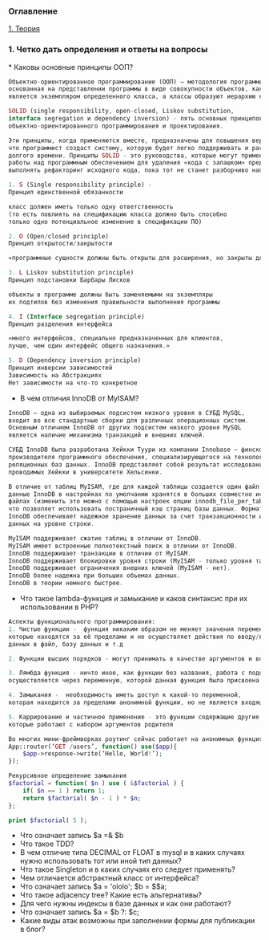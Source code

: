 <h3>Оглавление</h3>
<a href="#one">1. Теория</a><br>

<h3 id="one">1. Четко дать определения и ответы на вопросы </h3>
* Каковы основные принципы ООП? 

```php
Объектно-ориентированное программирование (ООП) — методология программирования,
основанная на представлении программы в виде совокупности объектов, каждый из которых
является экземпляром определенного класса, а классы образуют иерархию наследования.

SOLID (single responsibility, open-closed, Liskov substitution,
interface segregation и dependency inversion) - пять основных принципов
объектно-ориентированного программирования и проектирования. 

Эти принципы, когда применяются вместе, предназначены для повышения вероятности того,
что программист создаст систему, которую будет легко поддерживать и расширять в течение
долгого времени. Принципы SOLID - это руководства, которые могут применяться во время
работы над программным обеспечением для удаления «кода с запашком» предписывая программисту
выполнять рефакторинг исходного кода, пока тот не станет разборчиво написанным и расширяемым. 

1. S (Single responsibility principle) -
Принцип единственной обязанности 

класс должен иметь только одну ответственность
(то есть повлиять на спецификацию класса должно быть способно
только одно потенциальное изменение в спецификации ПО)

2. O (Open/closed principle)  
Принцип открытости/закрытости 

«программные сущности должны быть открыты для расширения, но закрыты для модификации»

3. L Liskov substitution principle)
Принцип подстановки Барбары Лисков

объекты в программе должны быть заменяемыми на экземпляры
их подтипов без изменения правильности выполнения программы

4. I (Interface segregation principle)
Принцип разделения интерфейса 

«много интерфейсов, специально предназначенных для клиентов,
лучше, чем один интерфейс общего назначения.»

5. D (Dependency inversion principle)
Принцип инверсии зависимостей 
Зависимость на Абстракциях
Нет зависимости на что-то конкретное

```

* В чем отличия InnoDB от MyISAM? 

```php
InnoDB — одна из выбираемых подсистем низкого уровня в СУБД MySQL,
входит во все стандартные сборки для различных операционных систем.
Основным отличием InnoDB от других подсистем низкого уровня MySQL
является наличие механизма транзакций и внешних ключей.

СУБД InnoDB была разработана Хейкки Туури из компании Innobase — финского
производителя программного обеспечения, специализирующегося на технологии
реляционных баз данных. InnoDB представляет собой результат исследований,
проводимых Хейкки в университете Хельсинки.

В отличие от таблиц MyISAM, где для каждой таблицы создается один файл данных,
данные InnoDB в настройках по умолчанию хранятся в больших совместно используемых
файлах (изменить это можно с помощью настроек опции innodb_file_per_table),
что позволяет использовать постраничный кэш страниц базы данных. Формат данных
InnoDB обеспечивает надежное хранение данных за счет транзакционности и блокировки
данных на уровне строки.

MyISAM поддерживает сжатие таблиц в отличии от InnoDB.
MyISAM имеет встроенные полнотекстный поиск в отличии от InnoDB.
InnoDB поддерживает транзакции в отличии от MyISAM.
InnoDB поддерживает блокировки уровня строки (MyISAM - только уровня таблицы).
InnoDB поддерживает ограничения внешних ключей (MyISAM - нет).
InnoDB более надежна при больших объемах данных.
InnoDB в теории немного быстрее.
```


* Что такое lambda-функция и замыкание и каков синтаксис при их использовании в PHP? 

```php
Аспекты функционального программирования:
1. Чистые функции -  функция никаким образом не меняет значения переменных,
которые находятся за её пределами и не осуществляет действия по вводу/выводу
данных в файл, базу данных и т.д

2. Функции высших порядков - могут принимать в качестве аргументов и возвращать другие функции

3. Лямбда функция - ничто иное, как функции без названия, работа с подобными функциями
осуществляется через переменную, которой данная функция была присвоена.

4. Замыкания -  необходимость иметь доступ к какой-то переменной, 
которая находится за пределами анонимной функции, но не является входящим параметром

5. Каррирование и частичное применение - это функции содержащие другие функции,
которые работают с набором аргументов родителя

Во многих мини-фреймворках роутинг сейчас работает на анонимных функциях.
App::router(‘GET /users’, function() use($app){
    $app->response->write(‘Hello, World!’);
});

Рекурсивное определение замыкания
$factorial = function( $n ) use ( &$factorial ) {
    if( $n == 1 ) return 1;
    return $factorial( $n - 1 ) * $n;
};

print $factorial( 5 );
```

* Что означает запись $a =& $b 
* Что такое TDD? 
* В чем отличие типа DECIMAL от FLOAT в mysql и в каких случаях нужно использовать тот или иной тип данных? 
* Что такое Singleton и в каких случаях его следует применять? 
* Чем отличается абстрактный класс от интерфейса? 
* Что означает запись $a = 'ololo'; $b = $$a; 
* Что такое adjacency tree? Какие есть альтернативы? 
* Для чего нужны индексы в базе данных и как они работают? 
* Что означает запись $a = $b ?: $c; 
* Какие виды атак возможны при заполнении формы для публикации в блог? 